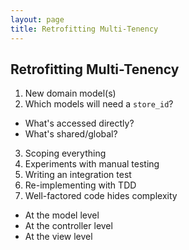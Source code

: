 ```yaml
---
layout: page
title: Retrofitting Multi-Tenency
---
```


## Retrofitting Multi-Tenency

1. New domain model(s)
2. Which models will need a `store_id`?
  * What's accessed directly?
  * What's shared/global?
3. Scoping everything
4. Experiments with manual testing
5. Writing an integration test
6. Re-implementing with TDD
7. Well-factored code hides complexity
  * At the model level
  * At the controller level
  * At the view level